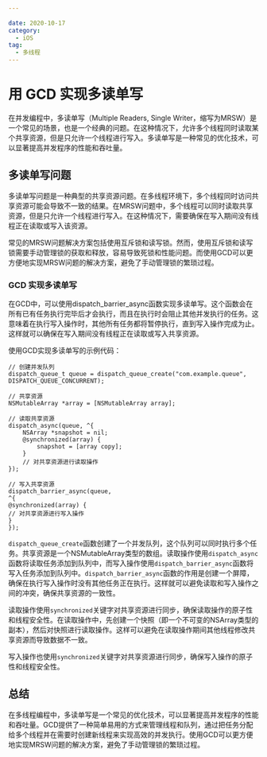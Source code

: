 ```yaml
---
 
date: 2020-10-17
category:
  - iOS
tag:
  - 多线程
---
```


# 用 GCD 实现多读单写

在并发编程中，多读单写（Multiple Readers, Single Writer，缩写为MRSW）是一个常见的场景，也是一个经典的问题。在这种情况下，允许多个线程同时读取某个共享资源，但是只允许一个线程进行写入。多读单写是一种常见的优化技术，可以显著提高并发程序的性能和吞吐量。

## 多读单写问题

多读单写问题是一种典型的共享资源问题。在多线程环境下，多个线程同时访问共享资源可能会导致不一致的结果。在MRSW问题中，多个线程可以同时读取共享资源，但是只允许一个线程进行写入。在这种情况下，需要确保在写入期间没有线程正在读取或写入该资源。 <br>

常见的MRSW问题解决方案包括使用互斥锁和读写锁。然而，使用互斥锁和读写锁需要手动管理锁的获取和释放，容易导致死锁和性能问题。而使用GCD可以更方便地实现MRSW问题的解决方案，避免了手动管理锁的繁琐过程。

### GCD 实现多读单写

在GCD中，可以使用dispatch_barrier_async函数实现多读单写。这个函数会在所有已有任务执行完毕后才会执行，而且在执行时会阻止其他并发执行的任务。这意味着在执行写入操作时，其他所有任务都将暂停执行，直到写入操作完成为止。这样就可以确保在写入期间没有线程正在读取或写入共享资源。<br>

使用GCD实现多读单写的示例代码：
``` objective
// 创建并发队列
dispatch_queue_t queue = dispatch_queue_create("com.example.queue", DISPATCH_QUEUE_CONCURRENT);

// 共享资源
NSMutableArray *array = [NSMutableArray array];

// 读取共享资源
dispatch_async(queue, ^{
    NSArray *snapshot = nil;
    @synchronized(array) {
        snapshot = [array copy];
    }
    // 对共享资源进行读取操作
});

// 写入共享资源
dispatch_barrier_async(queue,
^{
@synchronized(array) {
// 对共享资源进行写入操作
}
});
```

`dispatch_queue_create`函数创建了一个并发队列，这个队列可以同时执行多个任务。共享资源是一个NSMutableArray类型的数组。读取操作使用`dispatch_async`函数将读取任务添加到队列中，而写入操作使用`dispatch_barrier_async`函数将写入任务添加到队列中。`dispatch_barrier_async`函数的作用是创建一个屏障，确保在执行写入操作时没有其他任务正在执行。这样就可以避免读取和写入操作之间的冲突，确保共享资源的一致性。<br>

读取操作使用`synchronized`关键字对共享资源进行同步，确保读取操作的原子性和线程安全性。在读取操作中，先创建一个快照（即一个不可变的NSArray类型的副本），然后对快照进行读取操作。这样可以避免在读取操作期间其他线程修改共享资源而导致数据不一致。<br>

写入操作也使用`synchronized`关键字对共享资源进行同步，确保写入操作的原子性和线程安全性。

## 总结

在多线程编程中，多读单写是一个常见的优化技术，可以显著提高并发程序的性能和吞吐量。GCD提供了一种简单易用的方式来管理线程和队列，通过把任务分配给多个线程并在需要时创建新线程来实现高效的并发执行。使用GCD可以更方便地实现MRSW问题的解决方案，避免了手动管理锁的繁琐过程。

